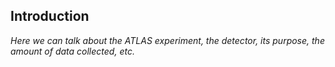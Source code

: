 ## Introduction

_Here we can talk about the ATLAS experiment, the detector, its purpose, the amount of data collected, etc._

